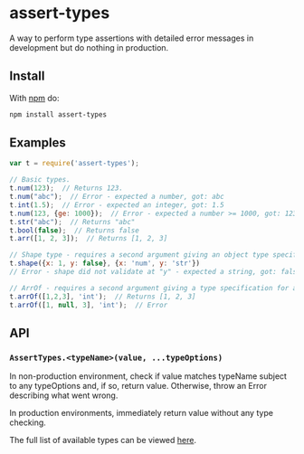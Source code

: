 # assert-types

A way to perform type assertions with detailed error messages in development but do nothing in production.

## Install

With [npm](http://npmjs.org) do:

```sh
npm install assert-types
```

## Examples

```js
var t = require('assert-types');

// Basic types.
t.num(123);  // Returns 123.
t.num("abc");  // Error - expected a number, got: abc
t.int(1.5);  // Error - expected an integer, got: 1.5
t.num(123, {ge: 1000});  // Error - expected a number >= 1000, got: 123
t.str("abc");  // Returns "abc"
t.bool(false);  // Returns false
t.arr([1, 2, 3]);  // Returns [1, 2, 3]

// Shape type - requires a second argument giving an object type specification:
t.shape({x: 1, y: false}, {x: 'num', y: 'str'})
// Error - shape did not validate at "y" - expected a string, got: false

// ArrOf - requires a second argument giving a type specification for array members:
t.arrOf([1,2,3], 'int');  // Returns [1, 2, 3]
t.arrOf([1, null, 3], 'int');  // Error
```

## API

### `AssertTypes.<typeName>(value, ...typeOptions)`

In non-production environment, check if value matches typeName subject to any typeOptions
and, if so, return value. Otherwise, throw an Error describing what went wrong.

In production environments, immediately return value without any type checking.

The full list of available types can be viewed [here](https://github.com/dgillis/js-assert-types/src/type-tests.js).
